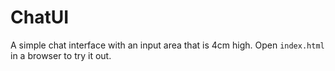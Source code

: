 # ChatUI

A simple chat interface with an input area that is 4cm high.
Open `index.html` in a browser to try it out.
